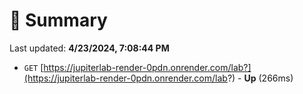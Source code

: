 # 📖 Summary
Last updated: **4/23/2024, 7:08:44 PM**

- `GET` [https://jupiterlab-render-0pdn.onrender.com/lab?](https://jupiterlab-render-0pdn.onrender.com/lab?) - **Up** (266ms)
